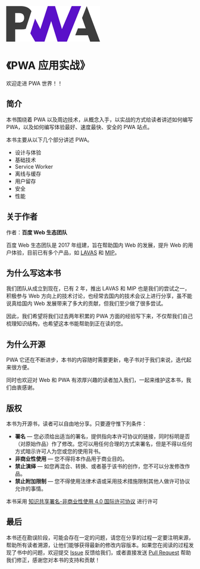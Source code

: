 
<img src="./img/pwa.png" width="50%">

# 《PWA 应用实战》

欢迎走进 PWA 世界！！

## 简介

本书围绕着 PWA 以及周边技术，从概念入手，以实战的方式给读者讲述如何编写 PWA，以及如何编写体验最好、速度最快、安全的 PWA 站点。

本书主要从以下几个部分讲述 PWA。

- 设计与体验
- 基础技术
- Service Worker
- 离线与缓存
- 用户留存
- 安全
- 性能

## 关于作者

作者：**百度 Web 生态团队**

百度 Web 生态团队是 2017 年组建，旨在帮助国内 Web 的发展，提升 Web 的用户体验，目前已有多个产品，如 [LAVAS](https://lavas.baidu.com) 和 [MIP](https://www.mipengine.org)。

## 为什么写这本书

我们团队从成立到现在，已有 2 年，推出 LAVAS 和 MIP 也是我们的尝试之一，积极参与 Web 方向上的技术讨论，也经常去国内的技术会议上进行分享，虽不能说真给国内 Web 发展带来了多大的贡献，但我们至少做了很多尝试。

因此，我们希望将我们过去两年积累的 PWA 方面的经验写下来，不仅帮我们自己梳理知识结构，也希望这本书能帮助到正在读的您。

## 为什么开源

PWA 它还在不断进步，本书的内容随时需要更新，电子书对于我们来说，迭代起来很方便。

同时也欢迎对 Web 和 PWA 有浓厚兴趣的读者加入我们，一起来维护这本书，我们由衷感谢。

## 版权

本书为开源书，读者可以自由地分享。只要遵守惟下列条件：

- **署名** — 您必须给出适当的署名，提供指向本许可协议的链接，同时标明是否（对原始作品）作了修改。您可以用任何合理的方式来署名，但是不得以任何方式暗示许可人为您或您的使用背书。
- **非商业性使用** — 您不得将本作品用于商业目的。
- **禁止演绎** — 如您再混合、转换、或者基于该书的创作，您不可以分发修改作品。
- **禁止附加限制** — 您不得使用法律术语或采用技术措施限制其他人做许可协议允许的事情。

本书采用 [知识共享署名-非商业性使用 4.0 国际许可协议](https://creativecommons.org/licenses/by-nc-nd/4.0/legalcode) 进行许可

## 最后

本书还在勘误阶段，可能会存在一定的问题，请您在分享的过程一定要注明来源，帮助所有读者溯源，让他们能够获得最新的修改内容版本。如果您在阅读的过程发现了书中的问题，欢迎提交 [Issue](https://github.com/lavas-project/pwa-book/issues) 反馈给我们，或者直接发送 [Pull Request](https://github.com/lavas-project/pwa-book/pulls) 帮助我们修正，感谢您对本书的支持和贡献！
